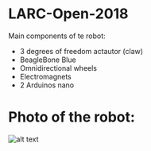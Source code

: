 # LARC-Open-2018
Main components of te robot:  
* 3 degrees of freedom actautor (claw)  
* BeagleBone Blue  
* Omnidirectional wheels  
* Electromagnets  
* 2 Arduinos nano

# Photo of the robot:
![alt text](https://github.com/UnbDroid/Open2018/blob/master/IMG_5744.JPG)
